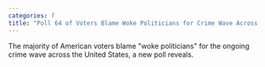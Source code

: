 ```yaml
---
categories: f
title: "Poll 64 of Voters Blame Woke Politicians for Crime Wave Across US"
---
```

The majority of American voters blame "woke politicians" for the ongoing crime wave across the United States, a new poll reveals.
